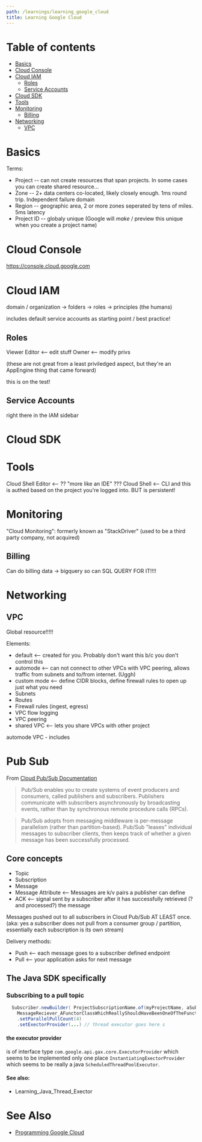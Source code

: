 ```yaml
---
path: /learnings/learning_google_cloud
title: Learning Google Cloud
---
```

# Table of contents

<!-- toc -->

- [Basics](#basics)
- [Cloud Console](#cloud-console)
- [Cloud IAM](#cloud-iam)
  * [Roles](#roles)
  * [Service Accounts](#service-accounts)
- [Cloud SDK](#cloud-sdk)
- [Tools](#tools)
- [Monitoring](#monitoring)
  * [Billing](#billing)
- [Networking](#networking)
  * [VPC](#vpc)

<!-- tocstop -->

# Basics

Terms:

  * Project -- can not create resources that span projects. In some cases you can create shared resource...
  * Zone -- 2+ data centers co-located, likely closely enough. 1ms round trip. Independent failure domain
  * Region -- geographic area, 2 or more zones seperated by tens of miles. 5ms latency
  * Project ID -- globaly unique (Google will _make_ / preview this unique when you create a project name)

# Cloud Console

https://console.cloud.google.com


# Cloud IAM


domain / organization -> folders -> roles -> principles (the humans)

includes default service accounts as starting point / best practice!

## Roles

Viewer
Editor <-- edit stuff
Owner <-- modify privs

(these are not great from a least priviledged aspect, but they're an AppEngine thing that came forward)

this is on the test!

## Service Accounts

right there in the IAM sidebar

# Cloud SDK

# Tools

Cloud Shell Editor <-- ?? "more like an IDE" ???
Cloud Shell  <-- CLI and this is authed based on the project you're logged into. BUT is persistent!

# Monitoring

"Cloud Monitoring": formerly known as "StackDriver" (used to be a third party company, not acquired)

## Billing

Can do billing data -> bigquery so can SQL QUERY FOR IT!!!!

# Networking


## VPC

Global resource!!!!!

Elements:

  * default     <-- created for you. Probably don't want this b/c you don't control this
  * automode    <-- can not connect to other VPCs with VPC peering, allows traffic from subnets and to/from internet. (Uggh)
  * custom mode <-- define CIDR blocks, define firewall rules to open up just what you need
  * Subnets
  * Routes
  * Firewall rules (ingest, egress)
  * VPC flow logging
  * VPC peering
  * shared VPC <-- lets you share VPCs with other project


automode VPC - includes

# Pub Sub

From [Cloud Pub/Sub Documentation](https://cloud.google.com/pubsub/docs/overview)

> Pub/Sub enables you to create systems of event producers and consumers, called publishers and subscribers. Publishers communicate with subscribers asynchronously by broadcasting events, rather than by synchronous remote procedure calls (RPCs).

> Pub/Sub adopts from messaging middleware is per-message parallelism (rather than partition-based). Pub/Sub "leases" individual messages to subscriber clients, then keeps track of whether a given message has been successfully processed.



## Core concepts

  * Topic
  * Subscription
  * Message
  * Message Attribute <-- Messages are k/v pairs a publisher can define
  * ACK <-- signal sent by a subscriber after it has successfully retrieved (? and processed?) the message

Messages pushed out to all subscribers in Cloud Pub/Sub AT LEAST once. (aka: yes a subscriber does not pull from a consumer group / partition, essentially each subscription is its own stream)

Delivery methods:

  * Push <-- each message goes to a subscriber defined endpoint
  * Pull <-- your application asks for next message

## The Java SDK specifically

### Subscribing to a pull topic

```java
  Subscriber.newBuilder( ProjectSubscriptionName.of(myProjectName, aSubscriptionId),
    MessageReciever_AFunctorClassWhichReallyShouldHaveBeenOneOfTheFunctionalInterfacesButIsNotBarely)
    .setParallelPullCount(4)
    .setExectorProvider(...) // thread executor goes here s
```

#### the executor provider

is of interface type `com.google.api.gax.core.ExecutorProvider` which seems to be implemented only one place `InstantiatingExectorProvider` which seems to be really a java `ScheduledThreadPoolExecutor`.

#### See also:

  * Learning_Java_Thread_Exector

# See Also

  * [Programming Google Cloud](https://learning.oreilly.com/library/view/programming-google-cloud/9781492089025/)
